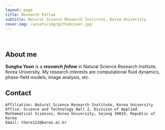 ```yaml
---
layout: page
title: Research Fellow
subtitle: Natural Science Research Institute, Korea University
cover-img: /assets/img/githubcover.jpg
---
```


<br/>

## About me

**Sungha Yoon** is a **_research fellow_** in Natural Science Research Institute, Korea University. My research interests are computational fluid dynamics, phase-field models, image analysis, etc.

## Contact

```
Affiliation: Natural Science Research Institute, Korea University
Office: Science and Technology Hall 2, Division of Applied Mathematical Sciences, Korea University, Sejong 30019, Republic of Korea
Email: there122@korea.ac.kr
```
